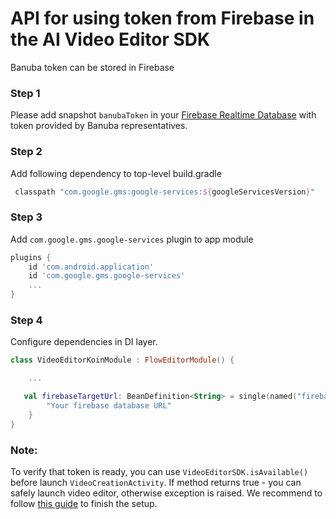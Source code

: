 # API for using token from Firebase in the AI Video Editor SDK

Banuba token can be stored in Firebase

### Step 1

Please add snapshot `banubaToken` in your [Firebase Realtime Database](https://firebase.google.com/docs/database) with token provided by Banuba representatives.

### Step 2

Add following dependency to top-level build.gradle
```groovy
 classpath "com.google.gms:google-services:${googleServicesVersion}"
```

### Step 3

Add `com.google.gms.google-services` plugin to app module

```groovy
plugins {
    id 'com.android.application'
    id 'com.google.gms.google-services'
    ...
}
```

### Step 4

Configure dependencies in DI layer.

```kotlin
class VideoEditorKoinModule : FlowEditorModule() {

    ...

   val firebaseTargetUrl: BeanDefinition<String> = single(named("firebaseVeSdkTargetUrl"), override = true) {
        "Your firebase database URL"
    }
}
```

### Note:
To verify that token is ready, you can use `VideoEditorSDK.isAvailable()` before launch `VideoCreationActivity`. If method returns true - you can safely launch video editor, otherwise exception is raised.
We recommend to follow [this guide](../README.md#Getting-Started) to finish the setup.
